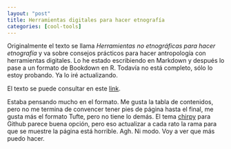 ```yaml
---
layout: "post"
title: Herramientas digitales para hacer etnografía
categories: [cool-tools]
---
```


Originalmente el texto se llama _Herramientas no etnográficas para hacer etnografía_ y va sobre consejos prácticos para hacer antropología con herramientas digitales. Lo he estado escribiendo en Markdown y después lo pase a un formato de Bookdown en R. Todavía no está completo, sólo lo estoy probando. Ya lo iré actualizando.

El texto se puede consultar en este [link](https://carloslucmat.github.io/herramientas-etno/).

Estaba pensando mucho en el formato. Me gusta la tabla de contenidos, pero no me termina de convencer tener pies de página hasta el final, me gusta más el formato Tufte, pero no tiene lo demás. El tema [chirpy](https://github.com/cotes2020/jekyll-theme-chirpy) para Github parece buena opción, pero eso actualizar a cada rato la rama para que se muestre la página está horrible. Agh. Ni modo. Voy a ver que más puedo hacer.
